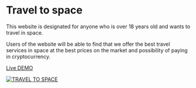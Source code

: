 # Travel to space

This website is designated for anyone who is over 18 years old and wants to travel in space.

Users of the website will be able to find that we offer the best travel services in space at the best prices on the market and possibility of paying in cryptocurrency.

[Live DEMO](https://stefancucuta.github.io/project_1_/)

[![TRAVEL TO SPACE](https://stefancucuta.github.io/project_1_/blob/main/docs/preview.png)](https://stefancucuta.github.io/project_1_/)
